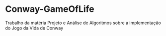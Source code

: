 # Conway-GameOfLife
 Trabalho da matéria Projeto e Análise de Algoritmos sobre a implementação do Jogo da Vida de Conway
